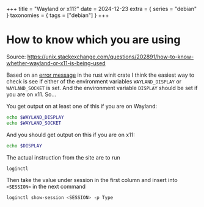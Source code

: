 +++
title = "Wayland or x11?"
date = 2024-12-23
extra = { series = "debian" }
taxonomies = { tags = ["debian"] }
+++

# How to know which you are using

Source: <https://unix.stackexchange.com/questions/202891/how-to-know-whether-wayland-or-x11-is-being-used>

Based on an [error message](https://github.com/rust-windowing/winit/blob/6896de5b73817a51c2e9311a52a571b400411602/src/platform_impl/linux/mod.rs#L323) in the rust winit crate I think the easiest way to check is see if either of the environment variables `WAYLAND_DISPLAY` or `WAYLAND_SOCKET` is set.
And the environment variable `DISPLAY` should be set if you are on x11.
So...

You get output on at least one of this if you are on Wayland:

```sh
echo $WAYLAND_DISPLAY
echo $WAYLAND_SOCKET
```

And you should get output on this if you are on x11:

```sh
echo $DISPLAY
```

The actual instruction from the site are to run

```sh
loginctl
```

Then take the value under session in the first column and insert into `<SESSION>` in the next command

```sh
loginctl show-session <SESSION> -p Type
```
